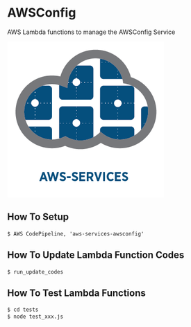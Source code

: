
# AWSConfig

AWS Lambda functions to manage the AWSConfig Service

![aws-services][aws-services-image]

## How To Setup

    $ AWS CodePipeline, 'aws-services-awsconfig'


## How To Update Lambda Function Codes

    $ run_update_codes


## How To Test Lambda Functions

    $ cd tests
    $ node test_xxx.js

[aws-services-image]: ./docs/images/logo.png?raw=true
